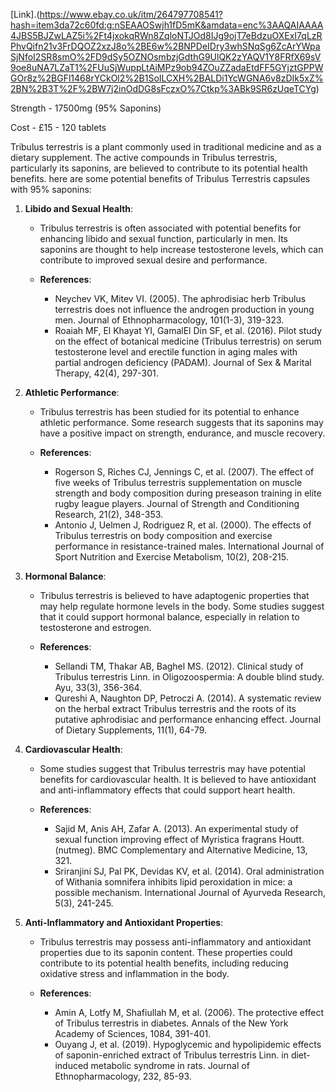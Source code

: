 [Link].(https://www.ebay.co.uk/itm/264797708541?hash=item3da72c60fd:g:nSEAAOSwjh1fD5mK&amdata=enc%3AAQAIAAAA4JBS5BJZwLAZ5i%2Ft4jxokqRWn8ZqloNTJOd8IJg9ojT7eBdzuOXExI7qLzRPhvQifn21v3FrDQOZ2xzJ8o%2BE6w%2BNPDeIDry3whSNqSg6ZcArYWpaSjNfoI2SR8smO%2FD9dSy5OZNOsmbzjGdthG9UlQK2zYAQV1Y8FRfX69sV9oe8uNA7LZaT1%2FUuSjWuppLtAiMPz9ob94ZOuZZadaEtdFF5GYjztGPPWGOr8z%2BGFl1468rYCkOl2%2B1SoILCXH%2BALDi1YcWGNA6v8zDIk5xZ%2BN%2B3T%2F%2BW7j2inOdDG8sFczxO%7Ctkp%3ABk9SR6zUqeTCYg)

Strength - 17500mg (95% Saponins)

Cost - £15 - 120 tablets 

Tribulus terrestris is a plant commonly used in traditional medicine and as a dietary supplement. The active compounds in Tribulus terrestris, particularly its saponins, are believed to contribute to its potential health benefits.  here are some potential benefits of Tribulus Terrestris capsules with 95% saponins:

1. **Libido and Sexual Health**:

   - Tribulus terrestris is often associated with potential benefits for enhancing libido and sexual function, particularly in men. Its saponins are thought to help increase testosterone levels, which can contribute to improved sexual desire and performance.
   
   - **References**:
     - Neychev VK, Mitev VI. (2005). The aphrodisiac herb Tribulus terrestris does not influence the androgen production in young men. Journal of Ethnopharmacology, 101(1-3), 319-323.
     - Roaiah MF, El Khayat YI, GamalEl Din SF, et al. (2016). Pilot study on the effect of botanical medicine (Tribulus terrestris) on serum testosterone level and erectile function in aging males with partial androgen deficiency (PADAM). Journal of Sex & Marital Therapy, 42(4), 297-301.

2. **Athletic Performance**:

   - Tribulus terrestris has been studied for its potential to enhance athletic performance. Some research suggests that its saponins may have a positive impact on strength, endurance, and muscle recovery.
   
   - **References**:
     - Rogerson S, Riches CJ, Jennings C, et al. (2007). The effect of five weeks of Tribulus terrestris supplementation on muscle strength and body composition during preseason training in elite rugby league players. Journal of Strength and Conditioning Research, 21(2), 348-353.
     - Antonio J, Uelmen J, Rodriguez R, et al. (2000). The effects of Tribulus terrestris on body composition and exercise performance in resistance-trained males. International Journal of Sport Nutrition and Exercise Metabolism, 10(2), 208-215.

3. **Hormonal Balance**:

   - Tribulus terrestris is believed to have adaptogenic properties that may help regulate hormone levels in the body. Some studies suggest that it could support hormonal balance, especially in relation to testosterone and estrogen.
   
   - **References**:
     - Sellandi TM, Thakar AB, Baghel MS. (2012). Clinical study of Tribulus terrestris Linn. in Oligozoospermia: A double blind study. Ayu, 33(3), 356-364.
     - Qureshi A, Naughton DP, Petroczi A. (2014). A systematic review on the herbal extract Tribulus terrestris and the roots of its putative aphrodisiac and performance enhancing effect. Journal of Dietary Supplements, 11(1), 64-79.

4. **Cardiovascular Health**:

   - Some studies suggest that Tribulus terrestris may have potential benefits for cardiovascular health. It is believed to have antioxidant and anti-inflammatory effects that could support heart health.
   
   - **References**:
     - Sajid M, Anis AH, Zafar A. (2013). An experimental study of sexual function improving effect of Myristica fragrans Houtt. (nutmeg). BMC Complementary and Alternative Medicine, 13, 321.
     - Sriranjini SJ, Pal PK, Devidas KV, et al. (2014). Oral administration of Withania somnifera inhibits lipid peroxidation in mice: a possible mechanism. International Journal of Ayurveda Research, 5(3), 241-245.

5. **Anti-Inflammatory and Antioxidant Properties**:

   - Tribulus terrestris may possess anti-inflammatory and antioxidant properties due to its saponin content. These properties could contribute to its potential health benefits, including reducing oxidative stress and inflammation in the body.
   
   - **References**:
     - Amin A, Lotfy M, Shafiullah M, et al. (2006). The protective effect of Tribulus terrestris in diabetes. Annals of the New York Academy of Sciences, 1084, 391-401.
     - Ouyang J, et al. (2019). Hypoglycemic and hypolipidemic effects of saponin-enriched extract of Tribulus terrestris Linn. in diet-induced metabolic syndrome in rats. Journal of Ethnopharmacology, 232, 85-93.

